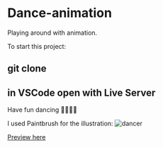 # Dance-animation
Playing around with animation. 

To start this project:
## git clone <this repository>
## in VSCode open with Live Server

Have fun dancing 💃🏻🕺🏻

I used Paintbrush for the illustration: 
![dancer](https://user-images.githubusercontent.com/35815182/95192873-25498080-07d3-11eb-9fbd-8bab1e3e2b6e.png)

[Preview here][1]

[1]: https://lets-dance.netlify.app/
